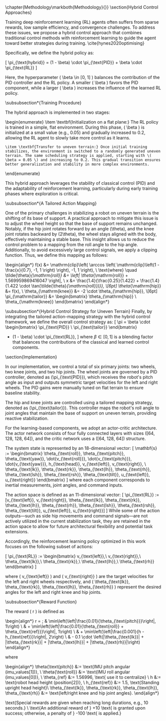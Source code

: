 \chapter{Methodology\markboth{Methodology}{}}
\section{Hybrid Control Approaches}

Training deep reinforcement learning (RL) agents often suffers from sparse rewards, low sample efficiency, and convergence challenges. To address these issues, we propose a hybrid control approach that combines traditional control methods with reinforcement learning to guide the agent toward better strategies during training. \cite{hynes2020optimising}

Specifically, we define the hybrid policy as:

\[
\pi_{\text{hybrid}} = (1 - \beta) \cdot \pi_{\text{PID}} + \beta \cdot \pi_{\text{RL}}
\]

Here, the hyperparameter \( \beta \in [0, 1] \) balances the contribution of the PID controller and the RL policy. A smaller \( \beta \) favors the PID component, while a larger \( \beta \) increases the influence of the learned RL policy.

\subsubsection*{Training Procedure}

The hybrid approach is implemented in two stages:

\begin{enumerate}
    \item \textbf{Initialization on a flat plane:} The RL policy is trained in a simple, flat environment. During this phase, \( \beta \) is initialized at a small value (e.g., 0.05) and gradually increased to 0.2, allowing the RL agent to slowly take more control as it learns.
    
    \item \textbf{Transfer to uneven terrain:} Once initial training stabilizes, the environment is switched to a randomly generated uneven terrain. The same scheduling strategy is applied, starting with \( \beta = 0.05 \) and increasing to 0.2. This gradual transition ensures better generalization and stability in more complex environments.
\end{enumerate}

This hybrid approach leverages the stability of classical control (PID) and the adaptability of reinforcement learning, particularly during early training phases where exploration is critical.

\subsubsection*{A Tailored Action Mapping}

One of the primary challenges in stabilizing a robot on uneven terrain is the shifting of its base of support. A practical approach to mitigate this issue is to adjust the wheel height so that the base of support remains unchanged. Notably, if the hip joint rotates forward by an angle \(\theta\), and the knee joint rotates backward by \(2\theta\), the wheel stays aligned with the body, effectively maintaining a stable base. This insight allows us to reduce the control problem to a mapping from the roll angle to the hip angle. Additionally, to avoid excessively large control signals, we apply a clipping function. Thus, we define this mapping as follows:


\begin{align*}
f(x) &= \mathrm{clip}\left( \arccos \left( \mathrm{clip}\left(1 - \frac{x}{0.7}, -1, 1 \right) \right), -1, 1 \right), \\
\text{where} \quad \tilde{\theta}_{\mathrm{roll}} &= \left| \theta_{\mathrm{roll}} + 1.569959869416047 \right|, \\
x &= \frac{1.4}{\frac{0.25}{1.422} + \frac{1.4}{1.422 \cdot \tan(\tilde{\theta}_{\mathrm{roll}})}}, \\[6pt]
\theta_{\mathrm{hip}} &= f(x), \\
\theta_{\mathrm{knee}} &= -2 \cdot \theta_{\mathrm{hip}}, \\[6pt]
\pi_{\mathrm{tailor}} &=
\begin{bmatrix}
\theta_{\mathrm{hip}} \\
\theta_{\mathrm{knee}}
\end{bmatrix}
\end{align*}


\subsubsection*{Hybrid Control Strategy for Uneven Terrain}
Finally, by integrating the tailored action-mapping strategy with the hybrid control framework, we define the overall control strategy as:
\[
\pi = \beta \cdot 
\begin{bmatrix}
\pi_{\text{PID}} \\
\pi_{\text{tailor}}
\end{bmatrix}
+ (1 - \beta) \cdot \pi_{\text{RL}},
\]
where $\beta \in [0, 1]$ is a blending factor that balances the contributions of the classical and learned control components.


\section{Implementation}

In our implementation, we control a total of six primary joints: two wheels, two knee joints, and two hip joints. The wheel joints are governed by a PID controller, denoted as \(\pi_{\text{PID}}\), which receives the robot's pitch angle as input and outputs symmetric target velocities for the left and right wheels. The PID gains were manually tuned on flat terrain to ensure baseline stability.

The hip and knee joints are controlled using a tailored mapping strategy, denoted as \(\pi_{\text{tailor}}\). This controller maps the robot's roll angle to joint angles that maintain the base of support on uneven terrain, providing reactive stabilization.

For the learning-based components, we adopt an actor-critic architecture. The actor network consists of four fully connected layers with sizes \([64, 128, 128, 64]\), and the critic network uses a \([64, 128, 64]\) structure.

The system state is represented by an 18-dimensional vector:
\[
\mathbf{s} := 
\begin{bmatrix}
\theta_{\text{roll}}, \theta_{\text{pitch}}, \theta_{\text{yaw}}, \dot{v_{\text{roll}}}, \dot{v_{\text{pitch}}}, \dot{v_{\text{yaw}}}, h_{\text{head}}, v_{\text{left}}, v_{\text{right}}, \\
\theta_{\text{lk}}, \theta_{\text{rk}}, \theta_{\text{lh}}, \theta_{\text{rh}}, \theta_{\text{lsh}}, \theta_{\text{rsh}}, \theta_{\text{tilt}}, u_{\text{left}}, u_{\text{right}}
\end{bmatrix}
\]
where each component corresponds to inertial measurements, joint angles, and command inputs.

The action space is defined as an 11-dimensional vector:
\[
\pi_{\text{RL}} := [v_{\text{left}}, v_{\text{right}}, \theta_{\text{lk}}, \theta_{\text{rk}}, \theta_{\text{lh}}, \theta_{\text{rh}}, \theta_{\text{lsh}}, \theta_{\text{rsh}}, \theta_{\text{tilt}}, u_{\text{left}}, u_{\text{right}}]
\]
While some of the action outputs—such as side hip movements and command signals—are not actively utilized in the current stabilization task, they are retained in the action space to allow for future architectural flexibility and potential task extensions.

Accordingly, the reinforcement learning policy optimized in this work focuses on the following subset of actions:

\[
\pi_{\text{RL}} := 
\begin{bmatrix}
v_{\text{left}},\ v_{\text{right}},\ \theta_{\text{lk}},\ \theta_{\text{rk}},\ \theta_{\text{lh}},\ \theta_{\text{rh}}
\end{bmatrix}
\]

where \( v_{\text{left}} \) and \( v_{\text{right}} \) are the target velocities for the left and right wheels respectively, and \( \theta_{\text{lk}}, \theta_{\text{rk}}, \theta_{\text{lh}}, \theta_{\text{rh}} \) represent the desired angles for the left and right knee and hip joints.

\subsubsection*{Reward Function}

The reward \( r \) is defined as

\begin{align*}
r = \; & \min\left(\left|\frac{0.01}{\theta_{\text{pitch}}}\right|, 1\right) \\
& + \min\left(\left|\frac{0.01}{\theta_{\text{roll}} + \theta_{\text{ref}}}\right|, 1\right) \\
& + \min\left(\left|\frac{0.001}{h - h_{\text{ref}}}\right|, 2\right) \\
& - 0.1 \cdot \left(|\theta_{\text{lk}}| + |\theta_{\text{rk}}| + |\theta_{\text{lh}}| + |\theta_{\text{rh}}|\right)
\end{align*}



where

\begin{align*}
\theta{\text{pitch}} &:= \text{IMU pitch angular  (imu\_values[1])}, \\
\theta{\text{roll}}  &:= \text{IMU roll angular  (imu\_values[0])}, \\
\theta_{ref}         &:= 1.56996, \text{ use it to centralize} \\
h                     &:= \text{robot head height (position[2])}, \\
h_{\text{ref}}        &:= 1.5, \text{Standing upright head height}\\
\theta_{\text{lk}}, \theta_{\text{rk}}, \theta_{\text{lh}}, \theta_{\text{rh}} 
                      &:= \text{left/right knee and hip joint angles}.
\end{align*}

\text{Special rewards are given when reaching long durations, e.g., 10 seconds.} \\
\text{An additional reward of } +10 \text{ is granted upon success; otherwise, a penalty of } -100 \text{ is applied.}
